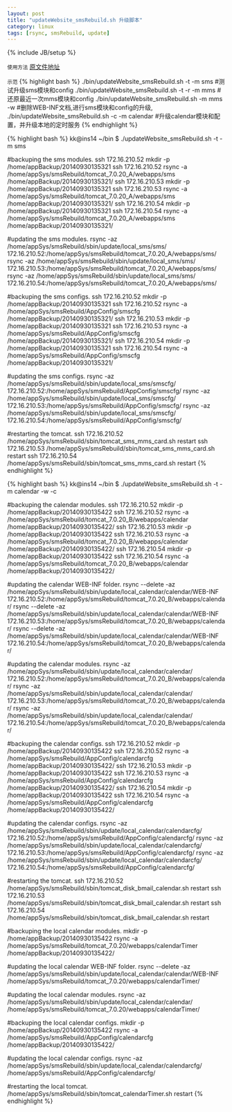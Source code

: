 ```yaml
---
layout: post
title: "updateWebsite_smsRebuild.sh 升级脚本"
category: linux
tags: [rsync, smsRebuild, update]
---
```

{% include JB/setup %}

`使用方法`
[原文件地址](https://raw.githubusercontent.com/kingkongmok/kingkongmok.github.com/master/bin/updateWebsite_smsRebuild.sh)

`示范`
{% highlight bash %}
    ./bin/updateWebsite_smsRebuild.sh -t -m sms         #测试升级sms模块和config
    ./bin/updateWebsite_smsRebuild.sh -t -r -m mms      #还原最近一次mms模块和config
    ./bin/updateWebsite_smsRebuild.sh -m mms -w         #删除WEB-INF文档,进行sms模块和config的升级,
    ./bin/updateWebsite_smsRebuild.sh -c -m calendar    #升级calendar模块和配置，并升级本地的定时服务
{% endhighlight %}

{% highlight bash %}
kk@ins14 ~/bin $ ./updateWebsite_smsRebuild.sh -t -m sms

#backuping the sms modules.
ssh 172.16.210.52 mkdir -p /home/appBackup/20140930135321
ssh 172.16.210.52 rsync -a /home/appSys/smsRebuild/tomcat_7.0.20_A/webapps/sms /home/appBackup/20140930135321/
ssh 172.16.210.53 mkdir -p /home/appBackup/20140930135321
ssh 172.16.210.53 rsync -a /home/appSys/smsRebuild/tomcat_7.0.20_A/webapps/sms /home/appBackup/20140930135321/
ssh 172.16.210.54 mkdir -p /home/appBackup/20140930135321
ssh 172.16.210.54 rsync -a /home/appSys/smsRebuild/tomcat_7.0.20_A/webapps/sms /home/appBackup/20140930135321/

#updating the sms modules.
rsync -az /home/appSys/smsRebuild/sbin/update/local_sms/sms/ 172.16.210.52:/home/appSys/smsRebuild/tomcat_7.0.20_A/webapps/sms/
rsync -az /home/appSys/smsRebuild/sbin/update/local_sms/sms/ 172.16.210.53:/home/appSys/smsRebuild/tomcat_7.0.20_A/webapps/sms/
rsync -az /home/appSys/smsRebuild/sbin/update/local_sms/sms/ 172.16.210.54:/home/appSys/smsRebuild/tomcat_7.0.20_A/webapps/sms/

#backuping the sms configs.
ssh 172.16.210.52 mkdir -p /home/appBackup/20140930135321
ssh 172.16.210.52 rsync -a /home/appSys/smsRebuild/AppConfig/smscfg /home/appBackup/20140930135321/
ssh 172.16.210.53 mkdir -p /home/appBackup/20140930135321
ssh 172.16.210.53 rsync -a /home/appSys/smsRebuild/AppConfig/smscfg /home/appBackup/20140930135321/
ssh 172.16.210.54 mkdir -p /home/appBackup/20140930135321
ssh 172.16.210.54 rsync -a /home/appSys/smsRebuild/AppConfig/smscfg /home/appBackup/20140930135321/

#updating the sms configs.
rsync -az /home/appSys/smsRebuild/sbin/update/local_sms/smscfg/ 172.16.210.52:/home/appSys/smsRebuild/AppConfig/smscfg/
rsync -az /home/appSys/smsRebuild/sbin/update/local_sms/smscfg/ 172.16.210.53:/home/appSys/smsRebuild/AppConfig/smscfg/
rsync -az /home/appSys/smsRebuild/sbin/update/local_sms/smscfg/ 172.16.210.54:/home/appSys/smsRebuild/AppConfig/smscfg/

#restarting the tomcat.
ssh 172.16.210.52 /home/appSys/smsRebuild/sbin/tomcat_sms_mms_card.sh restart
ssh 172.16.210.53 /home/appSys/smsRebuild/sbin/tomcat_sms_mms_card.sh restart
ssh 172.16.210.54 /home/appSys/smsRebuild/sbin/tomcat_sms_mms_card.sh restart
{% endhighlight %}


{% highlight bash %}
kk@ins14 ~/bin $ ./updateWebsite_smsRebuild.sh -t -m calendar -w -c

#backuping the calendar modules.
ssh 172.16.210.52 mkdir -p /home/appBackup/20140930135422
ssh 172.16.210.52 rsync -a /home/appSys/smsRebuild/tomcat_7.0.20_B/webapps/calendar /home/appBackup/20140930135422/
ssh 172.16.210.53 mkdir -p /home/appBackup/20140930135422
ssh 172.16.210.53 rsync -a /home/appSys/smsRebuild/tomcat_7.0.20_B/webapps/calendar /home/appBackup/20140930135422/
ssh 172.16.210.54 mkdir -p /home/appBackup/20140930135422
ssh 172.16.210.54 rsync -a /home/appSys/smsRebuild/tomcat_7.0.20_B/webapps/calendar /home/appBackup/20140930135422/

#updating the calendar WEB-INF folder.
rsync --delete -az /home/appSys/smsRebuild/sbin/update/local_calendar/calendar/WEB-INF 172.16.210.52:/home/appSys/smsRebuild/tomcat_7.0.20_B/webapps/calendar/
rsync --delete -az /home/appSys/smsRebuild/sbin/update/local_calendar/calendar/WEB-INF 172.16.210.53:/home/appSys/smsRebuild/tomcat_7.0.20_B/webapps/calendar/
rsync --delete -az /home/appSys/smsRebuild/sbin/update/local_calendar/calendar/WEB-INF 172.16.210.54:/home/appSys/smsRebuild/tomcat_7.0.20_B/webapps/calendar/

#updating the calendar modules.
rsync -az /home/appSys/smsRebuild/sbin/update/local_calendar/calendar/ 172.16.210.52:/home/appSys/smsRebuild/tomcat_7.0.20_B/webapps/calendar/
rsync -az /home/appSys/smsRebuild/sbin/update/local_calendar/calendar/ 172.16.210.53:/home/appSys/smsRebuild/tomcat_7.0.20_B/webapps/calendar/
rsync -az /home/appSys/smsRebuild/sbin/update/local_calendar/calendar/ 172.16.210.54:/home/appSys/smsRebuild/tomcat_7.0.20_B/webapps/calendar/

#backuping the calendar configs.
ssh 172.16.210.52 mkdir -p /home/appBackup/20140930135422
ssh 172.16.210.52 rsync -a /home/appSys/smsRebuild/AppConfig/calendarcfg /home/appBackup/20140930135422/
ssh 172.16.210.53 mkdir -p /home/appBackup/20140930135422
ssh 172.16.210.53 rsync -a /home/appSys/smsRebuild/AppConfig/calendarcfg /home/appBackup/20140930135422/
ssh 172.16.210.54 mkdir -p /home/appBackup/20140930135422
ssh 172.16.210.54 rsync -a /home/appSys/smsRebuild/AppConfig/calendarcfg /home/appBackup/20140930135422/

#updating the calendar configs.
rsync -az /home/appSys/smsRebuild/sbin/update/local_calendar/calendarcfg/ 172.16.210.52:/home/appSys/smsRebuild/AppConfig/calendarcfg/
rsync -az /home/appSys/smsRebuild/sbin/update/local_calendar/calendarcfg/ 172.16.210.53:/home/appSys/smsRebuild/AppConfig/calendarcfg/
rsync -az /home/appSys/smsRebuild/sbin/update/local_calendar/calendarcfg/ 172.16.210.54:/home/appSys/smsRebuild/AppConfig/calendarcfg/

#restarting the tomcat.
ssh 172.16.210.52 /home/appSys/smsRebuild/sbin/tomcat_disk_bmail_calendar.sh restart
ssh 172.16.210.53 /home/appSys/smsRebuild/sbin/tomcat_disk_bmail_calendar.sh restart
ssh 172.16.210.54 /home/appSys/smsRebuild/sbin/tomcat_disk_bmail_calendar.sh restart

#backuping the local calendar modules.
mkdir -p /home/appBackup/20140930135422
rsync -a /home/appSys/smsRebuild/tomcat_7.0.20/webapps/calendarTimer /home/appBackup/20140930135422/

#updating the local calendar WEB-INF folder.
rsync --delete -az /home/appSys/smsRebuild/sbin/update/local_calendar/calendar/WEB-INF /home/appSys/smsRebuild/tomcat_7.0.20/webapps/calendarTimer/

#updating the local calendar modules.
rsync -az /home/appSys/smsRebuild/sbin/update/local_calendar/calendar/ /home/appSys/smsRebuild/tomcat_7.0.20/webapps/calendarTimer/

#backuping the local calendar configs.
mkdir -p /home/appBackup/20140930135422
rsync -a /home/appSys/smsRebuild/AppConfig/calendarcfg /home/appBackup/20140930135422/

#updating the local calendar configs.
rsync -az /home/appSys/smsRebuild/sbin/update/local_calendar/calendarcfg/ /home/appSys/smsRebuild/AppConfig/calendarcfg/

#restarting the local tomcat.
/home/appSys/smsRebuild/sbin/tomcat_calendarTimer.sh restart
{% endhighlight %}
